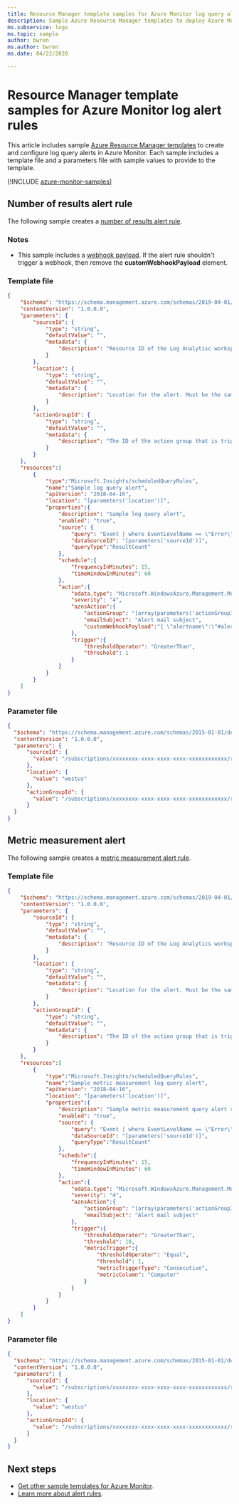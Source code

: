 ```yaml
---
title: Resource Manager template samples for Azure Monitor log query alerts
description: Sample Azure Resource Manager templates to deploy Azure Monitor log query alerts.
ms.subservice: logs
ms.topic: sample
author: bwren
ms.author: bwren
ms.date: 04/22/2020

---
```


# Resource Manager template samples for Azure Monitor log alert rules
This article includes sample [Azure Resource Manager templates](../../azure-resource-manager/templates/template-syntax.md) to create and configure log query alerts in Azure Monitor. Each sample includes a template file and a parameters file with sample values to provide to the template.

[!INCLUDE [azure-monitor-samples](../../../includes/azure-monitor-samples.md)]



## Number of results alert rule
The following sample creates a [number of results alert rule](../platform/alerts-unified-log.md#metric-measurement-alert-rules).

### Notes

- This sample includes a [webhook payload](../platform/alerts-log-webhook.md). If the alert rule shouldn't trigger a webhook, then remove the **customWebhookPayload** element.

### Template file

```json
{
    "$schema": "https://schema.management.azure.com/schemas/2019-04-01/deploymentTemplate.json#",
    "contentVersion": "1.0.0.0",
    "parameters": {
        "sourceId": {
            "type": "string",
            "defaultValue": "",
            "metadata": {
                "description": "Resource ID of the Log Analytisc workspace."
            }
        },
        "location": {
            "type": "string",
            "defaultValue": "",
            "metadata": {
                "description": "Location for the alert. Must be the same location as the workspace."
            }
        },
        "actionGroupId": {
            "type": "string",
            "defaultValue": "",
            "metadata": {
                "description": "The ID of the action group that is triggered when the alert is activated."
            }
        }
    },
    "resources":[ 
        {
            "type":"Microsoft.Insights/scheduledQueryRules",
            "name":"Sample log query alert",
            "apiVersion": "2018-04-16",
            "location": "[parameters('location')]",
            "properties":{
                "description": "Sample log query alert",
                "enabled": "true",
                "source": {
                    "query": "Event | where EventLevelName == \"Error\" | summarize count() by Computer",
                    "dataSourceId": "[parameters('sourceId')]",
                    "queryType":"ResultCount"
                },
                "schedule":{
                    "frequencyInMinutes": 15,
                    "timeWindowInMinutes": 60
                },
                "action":{
                    "odata.type": "Microsoft.WindowsAzure.Management.Monitoring.Alerts.Models.Microsoft.AppInsights.Nexus.DataContracts.Resources.ScheduledQueryRules.AlertingAction",
                    "severity": "4",
                    "aznsAction":{
                        "actionGroup": "[array(parameters('actionGroupId'))]",
                        "emailSubject": "Alert mail subject",
                        "customWebhookPayload":"{ \"alertname\":\"#alertrulename\", \"IncludeSearchResults\":true }"
                    },
                    "trigger":{
                        "thresholdOperator": "GreaterThan",
                        "threshold": 1
                    }
                }
            }
        }
    ]
}
```

### Parameter file

```json
{
  "$schema": "https://schema.management.azure.com/schemas/2015-01-01/deploymentParameters.json#",
  "contentVersion": "1.0.0.0",
  "parameters": {
      "sourceId": {
        "value": "/subscriptions/xxxxxxxx-xxxx-xxxx-xxxx-xxxxxxxxxxxx/resourcegroups/bw-samples-arm/providers/microsoft.operationalinsights/workspaces/bw-arm-01"
      },
      "location": {
        "value": "westus"
      },
      "actionGroupId": {
        "value": "/subscriptions/xxxxxxxx-xxxx-xxxx-xxxx-xxxxxxxxxxxx/resourceGroups/bw-samples-arm/providers/microsoft.insights/actionGroups/ARM samples group 01"
      }
  }
}
```

## Metric measurement alert
The following sample creates a [metric measurement alert rule](../platform/alerts-unified-log.md#metric-measurement-alert-rules).

### Template file

```json
{
    "$schema": "https://schema.management.azure.com/schemas/2019-04-01/deploymentTemplate.json#",
    "contentVersion": "1.0.0.0",
    "parameters": {
        "sourceId": {
            "type": "string",
            "defaultValue": "",
            "metadata": {
                "description": "Resource ID of the Log Analytics workspace."
            }
        },
        "location": {
            "type": "string",
            "defaultValue": "",
            "metadata": {
                "description": "Location for the alert. Must be the same location as the workspace."
            }
        },
        "actionGroupId": {
            "type": "string",
            "defaultValue": "",
            "metadata": {
                "description": "The ID of the action group that is triggered when the alert is activated."
            }
        }
    },
    "resources":[ 
        {
            "type":"Microsoft.Insights/scheduledQueryRules",
            "name":"Sample metric measurement log query alert",
            "apiVersion": "2018-04-16",
            "location": "[parameters('location')]",
            "properties":{
                "description": "Sample metric measurement query alert rule",
                "enabled": "true",
                "source": {
                    "query": "Event | where EventLevelName == \"Error\" | summarize AggregatedValue = count() by bin(TimeGenerated,1h), Computer",
                    "dataSourceId": "[parameters('sourceId')]",
                    "queryType":"ResultCount"
                },
                "schedule":{
                    "frequencyInMinutes": 15,
                    "timeWindowInMinutes": 60
                },
                "action":{
                    "odata.type": "Microsoft.WindowsAzure.Management.Monitoring.Alerts.Models.Microsoft.AppInsights.Nexus.DataContracts.Resources.ScheduledQueryRules.AlertingAction",
                    "severity": "4",
                    "aznsAction":{
                        "actionGroup": "[array(parameters('actionGroupId'))]",
                        "emailSubject": "Alert mail subject"
                    },
                    "trigger":{
                        "thresholdOperator": "GreaterThan",
                        "threshold": 10,
                        "metricTrigger":{
                            "thresholdOperator": "Equal",
                            "threshold": 1,
                            "metricTriggerType": "Consecutive",
                            "metricColumn": "Computer"
                        }
                    }
                }
            }
        }
    ]
}
```

### Parameter file

```json
{
  "$schema": "https://schema.management.azure.com/schemas/2015-01-01/deploymentParameters.json#",
  "contentVersion": "1.0.0.0",
  "parameters": {
      "sourceId": {
        "value": "/subscriptions/xxxxxxxx-xxxx-xxxx-xxxx-xxxxxxxxxxxx/resourcegroups/bw-samples-arm/providers/microsoft.operationalinsights/workspaces/bw-arm-01"
      },
      "location": {
        "value": "westus"
      },
      "actionGroupId": {
        "value": "/subscriptions/xxxxxxxx-xxxx-xxxx-xxxx-xxxxxxxxxxxx/resourceGroups/bw-samples-arm/providers/microsoft.insights/actionGroups/ARM samples group 01"
      }
  }
}
```

## Next steps

* [Get other sample templates for Azure Monitor](arm-samples.md).
* [Learn more about alert rules](../platform/alerts-overview.md).

